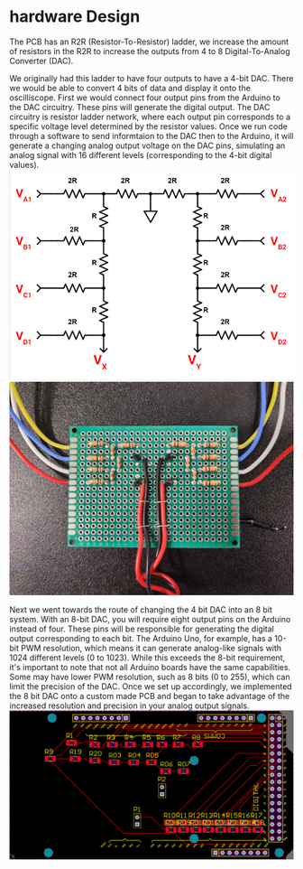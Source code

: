 # hardware Design
The PCB has an R2R (Resistor-To-Resistor) ladder, we increase the amount of resistors in the R2R to increase the outputs from 4 to 8 Digital-To-Analog Converter (DAC).

We originally had this ladder to have four outputs to have a 4-bit DAC. There we would be able to convert 4 bits of data and display it onto the oscilliscope. First we would connect four output pins from the Arduino to the DAC circuitry. These pins will generate the digital output. The DAC circuitry is resistor ladder network, where each output pin corresponds to a specific voltage level determined by the resistor values. Once we run code through a software to send informtaion to the DAC then to the Arduino, it will generate a changing analog output voltage on the DAC pins, simulating an analog signal with 16 different levels (corresponding to the 4-bit digital values).
![circuit](https://github.com/PaggieZ/EE-Emerge-2023-OscilloscopeFun/blob/main/pictures/circuit.JPG?raw=true)
![board](https://github.com/PaggieZ/EE-Emerge-2023-OscilloscopeFun/blob/main/pictures/board.JPG?raw=true)

Next we went towards the route of changing the 4 bit DAC into an 8 bit system. With an 8-bit DAC, you will require eight output pins on the Arduino instead of four. These pins will be responsible for generating the digital output corresponding to each bit. The Arduino Uno, for example, has a 10-bit PWM resolution, which means it can generate analog-like signals with 1024 different levels (0 to 1023). While this exceeds the 8-bit requirement, it's important to note that not all Arduino boards have the same capabilities. Some may have lower PWM resolution, such as 8 bits (0 to 255), which can limit the precision of the DAC. Once we set up accordingly, we implemented the 8 bit DAC onto a custom made PCB and began to take advantage of the increased resolution and precision in your analog output signals.
![PCB](https://github.com/PaggieZ/EE-Emerge-2023-OscilloscopeFun/blob/main/pictures/PCB.JPG?raw=true)